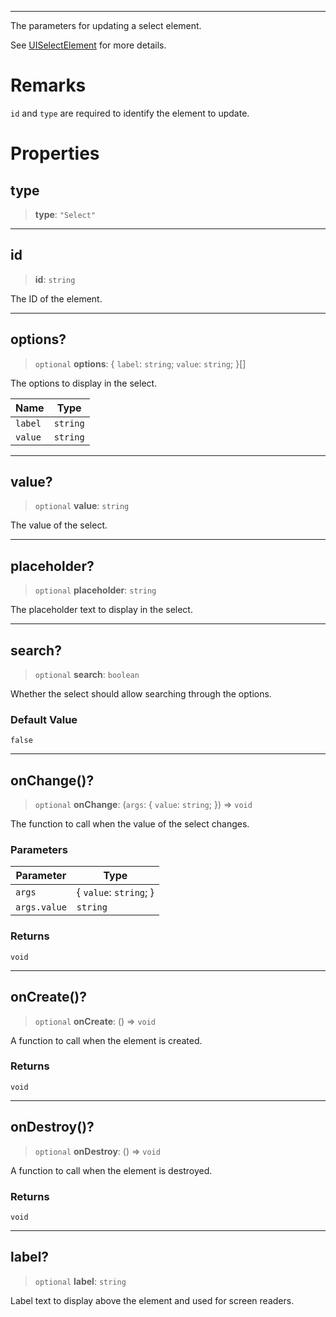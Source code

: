 ***

The parameters for updating a select element.

See [UISelectElement](UISelectElement.md) for more details.

# Remarks

`id` and `type` are required to identify the element to update.

# Properties

## type

> **type**: `"Select"`

***

## id

> **id**: `string`

The ID of the element.

***

## options?

> `optional` **options**: \{ `label`: `string`; `value`: `string`; }\[]

The options to display in the select.

| Name    | Type     |
| ------- | -------- |
| `label` | `string` |
| `value` | `string` |

***

## value?

> `optional` **value**: `string`

The value of the select.

***

## placeholder?

> `optional` **placeholder**: `string`

The placeholder text to display in the select.

***

## search?

> `optional` **search**: `boolean`

Whether the select should allow searching through the options.

### Default Value

`false`

***

## onChange()?

> `optional` **onChange**: (`args`: \{ `value`: `string`; }) => `void`

The function to call when the value of the select changes.

### Parameters

| Parameter    | Type                    |
| ------------ | ----------------------- |
| `args`       | \{ `value`: `string`; } |
| `args.value` | `string`                |

### Returns

`void`

***

## onCreate()?

> `optional` **onCreate**: () => `void`

A function to call when the element is created.

### Returns

`void`

***

## onDestroy()?

> `optional` **onDestroy**: () => `void`

A function to call when the element is destroyed.

### Returns

`void`

***

## label?

> `optional` **label**: `string`

Label text to display above the element and used for screen readers.
